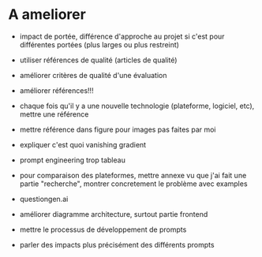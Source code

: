# A ameliorer

- impact de portée, différence d'approche au projet si c'est pour différentes portées (plus larges ou plus restreint)

- utiliser références de qualité (articles de qualité)

- améliorer critères de qualité d'une évaluation

- améliorer références!!!

- chaque fois qu'il y a une nouvelle technologie (plateforme, logiciel, etc), mettre une référence

- mettre référence dans figure pour images pas faites par moi

- expliquer c'est quoi vanishing gradient

- prompt engineering trop tableau

- pour comparaison des plateformes, mettre annexe vu que j'ai fait une partie "recherche", montrer concretement le problème avec examples

- questiongen.ai

- améliorer diagramme architecture, surtout partie frontend

- mettre le processus de développement de prompts

- parler des impacts plus précisément des différents prompts